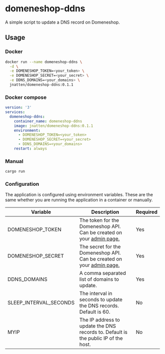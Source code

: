 # domeneshop-ddns

A simple script to update a DNS record on Domeneshop.

## Usage

### Docker

```bash
docker run --name domeneshop-ddns \
  -d \
  -e DOMENESHOP_TOKEN=<your_token> \
  -e DOMENESHOP_SECRET=<your_secret> \
  -e DDNS_DOMAINS=<your_domains> \
  jnatten/domeneshop-ddns:0.1.1
```

### Docker compose

```yaml
version: '3'
services:
  domeneshop-ddns:
    container_name: domeneshop-ddns
    image: jnatten/domeneshop-ddns:0.1.1
    environment:
      - DOMENESHOP_TOKEN=<your_token>
      - DOMENESHOP_SECRET=<your_secret>
      - DDNS_DOMAINS=<your_domains>
    restart: always
```

### Manual

```bash
cargo run
```

### Configuration

The application is configured using environment variables.
These are the same whether you are running the application in a container or manually.

| Variable               | Description                                                                                                 | Required |
|------------------------|-------------------------------------------------------------------------------------------------------------|----------|
| DOMENESHOP_TOKEN       | The token for the Domeneshop API. Can be created on your [admin page.](https://domene.shop/admin?view=api)  | Yes      |
| DOMENESHOP_SECRET      | The secret for the Domeneshop API. Can be created on your [admin page.](https://domene.shop/admin?view=api) | Yes      |
| DDNS_DOMAINS           | A comma separated list of domains to update.                                                                | Yes      |
| SLEEP_INTERVAL_SECONDS | The interval in seconds to update the DNS records. Default is 60.                                           | No       |
| MYIP                   | The IP address to update the DNS records to. Default is the public IP of the host.                          | No       |

